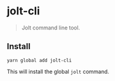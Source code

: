# jolt-cli

> Jolt command line tool.

## Install

```shell
yarn global add jolt-cli
```

This will install the global `jolt` command.
